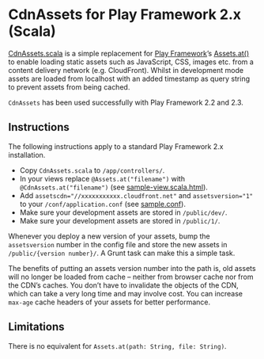# CdnAssets for Play Framework 2.x (Scala)

[CdnAssets.scala](CdnAssets.scala) is a simple replacement for [Play Framework](https://github.com/playframework/playframework)’s [Assets.at()](https://www.playframework.com/documentation/2.3.x/Assets) to enable loading static assets such as JavaScript, CSS, images etc. from a content delivery network (e.g. CloudFront). Whilst in development mode assets are loaded from localhost with an added timestamp as query string to prevent assets from being cached.

`CdnAssets` has been used successfully with Play Framework 2.2 and 2.3.

## Instructions

The following instructions apply to a standard Play Framework 2.x installation.

* Copy `CdnAssets.scala` to `/app/controllers/`.
* In your views replace `@Assets.at("filename")` with `@CdnAssets.at("filename")` (see [sample-view.scala.html](sample-view.scala.html)).
* Add `assetscdn="//xxxxxxxxxxx.cloudfront.net"` and `assetsversion="1"` to your `/conf/application.conf` (see [sample.conf](sample.conf)).
* Make sure your development assets are stored in `/public/dev/`.
* Make sure your development assets are stored in `/public/1/`.

Whenever you deploy a new version of your assets, bump the `assetsversion` number in the config file and store the new assets in `/public/{version number}/`. A Grunt task can make this a simple task.

The benefits of putting an assets version number into the path is, old assets will no longer be loaded from cache – neither from browser cache nor from the CDN’s caches. You don’t have to invalidate the objects of the CDN, which can take a very long time and may involve cost. You can increase `max-age` cache headers of your assets for better performance.

## Limitations

There is no equivalent for `Assets.at(path: String, file: String)`.
